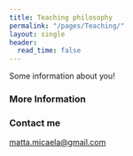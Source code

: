 ```yaml
---
title: Teaching philosophy
permalink: "/pages/Teaching/"
layout: single
header:
  read_time: false
---
```


Some information about you!

### More Information



### Contact me

[matta.micaela@gmail.com](mailto:matta.micaela@gmail.com)
